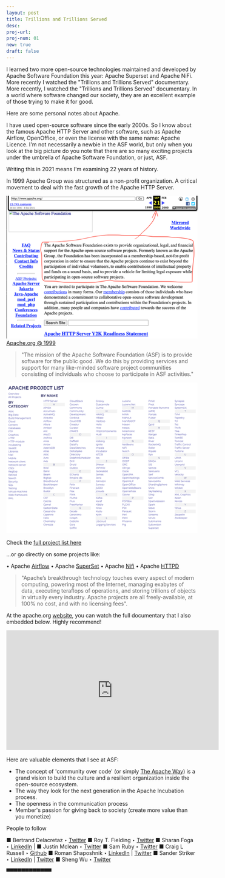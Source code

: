 ```yaml
---
layout: post
title: Trillions and Trillions Served
desc:
proj-url:
proj-num: 01
new: true
draft: false
---
```


I learned two more open-source technologies maintained and developed by Apache Software Foundation this year: Apache Superset and Apache NiFi. More recently I watched the "Trillions and Trillions Served" documentary. More recently, I watched the "Trillions and Trillions Served" documentary. In a world where software changed our society, they are an excellent example of those trying to make it for good. 

Here are some personal notes about Apache. 

I have used open-source software since the early 2000s. So I know about the famous Apache HTTP Server and other software, such as Apache Airflow, OpenOffice, or even the license with the same name: Apache Licence. I'm not necessarily a newbie in the ASF world, but only when you look at the big picture do you note that there are so many exciting projects under the umbrella of Apache Software Foundation, or just, ASF. 

Writing this in 2021 means I'm examining 22 years of history. 

In 1999 Apache Group was structured as a non-profit organization. A critical movement to deal with the fast growth of the Apache HTTP Server.

![](https://github.com/maluta/maluta.github.com/raw/master/images/apache-1.png)
[Apache.org @ 1999](https://web.archive.org/web/19990921062925/http://www.apache.org/)


> "The mission of the Apache Software Foundation (ASF) is to provide software for the public good. We do this by providing services and support for many like-minded software project communities consisting of individuals who choose to participate in ASF activities." 

![](https://github.com/maluta/maluta.github.com/raw/master/images/apache-2.png)


Check the [full project list here](https://apache.org/index.html#projects-list) 

...or go directly on some projects like:

• Apache [Airflow](http://airflow.apache.org/)
• Apache [SuperSet](http://superset.apache.org/)
• Apache [Nifi](http://nifi.apache.org/)
• Apache [HTTPD](https://httpd.apache.org/)


> "Apache’s breakthrough technology touches every aspect of modern computing, powering most of the Internet, managing exabytes of data, executing teraflops of operations, and storing trillions of objects in virtually every industry. Apache projects are all freely-available, at 100% no cost, and with no licensing fees". 


At the apache.org [website](apache.org), you can watch the full documentary that I also embedded below. Highly recommend! 


<center><iframe width="560" height="315" src="https://www.youtube.com/embed/JUt2nb0mgwg" title="YouTube video player" frameborder="0" allow="accelerometer; autoplay; clipboard-write; encrypted-media; gyroscope; picture-in-picture" allowfullscreen></iframe></center>
 

Here are valuable elements that I see at ASF: 

- The concept of 'community over code' (or simply [The Apache Way](https://www.apache.org/theapacheway/)) is a grand vision to build the culture and a resilient organization inside the open-source ecosystem. 
- The way they look for the next generation in the Apache Incubation process.
- The openness in the communication process
- Member's passion for giving back to society (create more value than you monetize)


People to follow

■ Bertrand Delacretaz ‣ [Twitter](https://twitter.com/bdelacretaz)
■ Roy T. Fielding ‣ [Twitter](https://twitter.com/fielding)
■ Sharan Foga ‣ [LinkedIn](https://www.linkedin.com/in/sfoga/?originalSubdomain=se) | 
■ Justin Mclean ‣ [Twitter](https://twitter.com/justinmclean)
■ Sam Ruby ‣ [Twitter](https://twitter.com/samruby) 
■ Craig L Russell ‣ [Github](https://github.com/clr-apache)
■ Roman Shaposhnik ‣ [LinkedIn](https://www.linkedin.com/in/shaposhnik/) | [Twitter](https://twitter.com/rhatr)
■ Sander Striker ‣ [LinkedIn](https://www.linkedin.com/in/sstriker/?originalSubdomain=nl) | [Twitter](https://twitter.com/sstriker)
■ Sheng Wu ‣ [Twitter](https://twitter.com/wusheng1108)

▀▀▀▀▀▀▀▀▀▀▀▀
<br>
 
